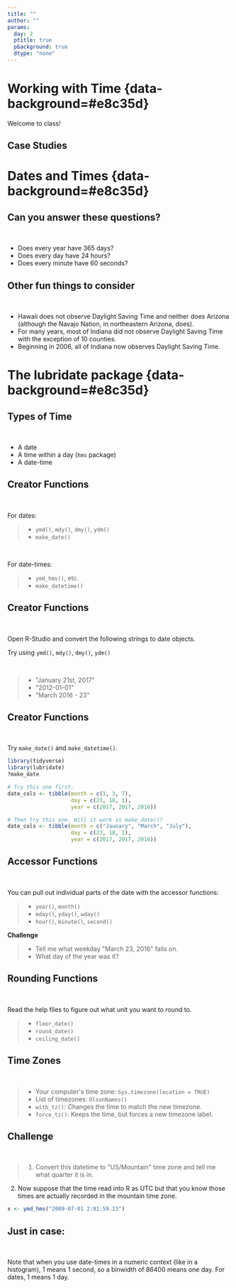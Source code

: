 ```yaml
---
title: ""
author: ""
params:
  day: 2
  ptitle: true
  pbackground: true
  dtype: "none"
---
```




# Working with Time {data-background=#e8c35d}

Welcome to class!

## Case Studies


<!---------
## The movie march

What do we like? dislike?

> - [Movie Performance over Time](http://www.nytimes.com/interactive/2008/02/23/movies/20080223_REVENUE_GRAPHIC.html?_r=0)
---------------->



<!--------------
# The truthful Art by Alberto Cairo {data-background=#e8c35d}

## Data Ethics

> We live in a world with a surfeit of information at our service. It is our choice whether we seek out data that reinforce our biases or choose to look at the world in a critical, rational manner, and allow reality to bend our preconceptions. In the long run, the truth will work better for us than our cherished fictions. [-Razib Khan, "The Abortion Stereotype,"](https://books.google.com/books?id=8dKKCwAAQBAJ&pg=PT153&lpg=PT153&dq=We+live+in+a+world+with+a+surfeit+of+information+at+our+service.+It+is+our+choice+whether+we+seek+out+data+that+reinforce+our+biases+or+choose+to+look+at+the+world+in+a+critical,+rational+manner,+and+allow+reality+to+bend+our+preconceptions.+In+the+long+run,+the+truth+will+work+better+for+us+than+our+cherished+fictions.&source=bl&ots=8S-rNM2MHH&sig=ACfU3U181wRraZCUG1660FODaAj6p0xHSA&hl=en&sa=X&ved=2ahUKEwjhz-iog9jgAhWKsp4KHdi-DBEQ6AEwAHoECAoQAQ#v=onepage&q=We%20live%20in%20a%20world%20with%20a%20surfeit%20of%20information%20at%20our%20service.%20It%20is%20our%20choice%20whether%20we%20seek%20out%20data%20that%20reinforce%20our%20biases%20or%20choose%20to%20look%20at%20the%20world%20in%20a%20critical%2C%20rational%20manner%2C%20and%20allow%20reality%20to%20bend%20our%20preconceptions.%20In%20the%20long%20run%2C%20the%20truth%20will%20work%20better%20for%20us%20than%20our%20cherished%20fictions.&f=false)


## Paul's Version

> For the time will come when people will not put up with sound doctrine. Instead, to suit their own desires, they will gather around them a great number of teachers to say what their itching ears want to hear. They will turn their ears away from the truth and turn aside to myths. [- Paul (2 Timothy 4:3-4 **NIV**)](https://www.biblegateway.com/passage/?search=2+Timothy+4%3A3-4&version=NIV)

## John A Widstoe's Version

> Intelligent people cannot long endure ... doubts.  It must be resolved ... We set about to remove doubt by gathering information and making tests concerning the subject in question... [- Evidences and Reconciliations, pg. 31](http://www.cumorah.com/etexts/evidencesreconciliations.txt)

## Scientific Discovery

## Defining the terms

1. conjecture
2. hypothesis
3. data/test
4. conclusions

## The process

These steps may open researchers' eyes to new paths to explore, so they don't constitute a process with a beginning and an end point but a loop. ...

* **Good answers lead to more good questions.**
* The scientific stance will never take us all the way to an absolute, immutable truth.
* What it may do-and it does it well-is to move us further to the right in the truth continuum.

## The Big Idea

Data always vary randomly because the object of our inquiries, nature itself, is also random. We can analyze and predict events in nature with an increasing amount of precision and accuracy, thanks to improvements in our techniques and instruments, **but a certain amount of random variation, which gives rise to uncertainty, is inevitable.**

## The suspects (Intro)

> * Always be suspicious of studies whose samples have not been randomly chosen
> * Not all scientific research is based on random sampling, but analyzing a random sample of the population will yield more accurate results than a cherry-picked or self-selected sample.

## The suspects (confounding)

> * Some researchers distinguish between two kinds of extraneous variables. Sometimes we can identify an extraneous variable and incorporate it into our model, in which case we'd be dealing with a **confounding variable**.
>    * I know that it may affect my results, so I consider it for my inquiry to minimize its impact.
>    * For example, we could control for population change and for variation in number of motor vehicles when analyzing deaths in traffic accidents.

## The suspects (lurking)

> * There's a second, more insidious kind of extraneous variable. Imagine that I don't know that my friends are indeed geeky. If I were unaware of this, I'd be dealing with a **lurking variable**.
>    * A lurking variable is an extraneous variable that we don't include in our analysis for the simple reason that its existence is unknown to us, or because we can't explain its connection to the phenomenon we're studying.

--------------->

# Dates and Times {data-background=#e8c35d}

## Can you answer these questions?

<br>

- Does every year have 365 days?
- Does every day have 24 hours?
- Does every minute have 60 seconds?

## Other fun things to consider

<br>

- Hawaii does not observe Daylight Saving Time and neither does Arizona (although the Navajo Nation, in northeastern Arizona, does). 
- For many years, most of Indiana did not observe Daylight Saving Time with the exception of 10 counties. 
- Beginning in 2006, all of Indiana now observes Daylight Saving Time. 

<!-------
## The challenge question

In 2005, we want to know how much electricity is being consumed at 4:00 pm on Monday April 4th in commercial buildings.  We are looking at suburbs of Louisville, Kentucky.  **What concerns do you have?**

> - [A little history on daylight saving time](https://www.msn.com/en-us/news/us/10-things-you-might-not-know-about-daylight-saving-time/ss-BBK4azQ#image=9)
---------->

# The lubridate package {data-background=#e8c35d}

## Types of Time

<br>

- A date
- A time within a day (`hms` package)
- A date-time

## Creator Functions

<br>

For dates:

> - `ymd()`, `mdy()`, `dmy()`, `ydm()`
> - `make_date()`

<br>

For date-times:

> - `ymd_hms()`, etc.
> - `make_datetime()`

## Creator Functions

<br>

Open R-Studio and convert the following strings to date objects.

Try using `ymd()`, `mdy()`, `dmy()`, `ydm()`

<br>

> - "January 21st, 2017"
> - "2012-01-01"
> - "March 2016 - 23"

## Creator Functions

<br>

Try `make_date()` and `make_datetime()`.


```r
library(tidyverse)
library(lubridate)
?make_date

# Try this one first.
date_cols <- tibble(month = c(1, 3, 7), 
                    day = c(23, 18, 1), 
                    year = c(2017, 2017, 2016))

# Then try this one. Will it work in make_date()?
date_cols <- tibble(month = c("Jaunary", "March", "July"), 
                    day = c(23, 18, 1), 
                    year = c(2017, 2017, 2016))
```


## Accessor Functions

<br>

You can pull out individual parts of the date with the accessor functions:

> - `year()`, `month()`
> - `mday()`, `yday()`, `wday()`
> - `hour()`, `minute()`, `second()`

**Challenge**

> - Tell me what weekday "March 23, 2016" falls on.
> - What day of the year was it?

## Rounding Functions

<br>

Read the help files to figure out what unit you want to round to.

> - `floor_date()`
> - `round_date()`
> - `ceiling_date()`

<!--------
## Challenge

**Tackle the Following**


```r
jan31 <- ymd("2013-01-31")
```

- Add one month to "January 31st".  
- Add 27 hours and 15 minutes to "January 31st, 2013 06:35:27" 
----------->


## Time Zones

<br>

> - Your computer's time zone: `Sys.timezone(location = TRUE)`
> - List of timezones: `OlsonNames()`
> - `with_tz()`: Changes the time to match the new timezone.
> - `force_tz()`: Keeps the time, but forces a new timezone label.

<!--------

```r
meeting <- ymd_hms("2020-11-01 09:00:00", tz = "Pacific/Auckland")
with_tz(meeting, "America/Chicago")
```

```
## [1] "2020-10-31 15:00:00 CDT"
```

```r
force_tz(meeting, "America/Chicago")
```

```
## [1] "2020-11-01 09:00:00 CST"
```
------------>

## Challenge

<br>

> 1. Convert this datetime to "US/Mountain" time zone and tell me what quarter it is in.

2. Now suppose that the time read into R as UTC but that you know those times are actually recorded in the mountain time zone.


```r
x <- ymd_hms("2009-07-01 2:01:59.23")
```

## Just in case:

<br>

Note that when you use date-times in a numeric context (like in a histogram), 1 means 1 second, so a binwidth of 86400 means one day. For dates, 1 means 1 day.

<!-------------
# How to Visualize Time

## Time Visualization examples

[Plotly Blog](https://plotlyblog.tumblr.com/post/117105992082/time-series-graphs-eleven-stunning-ways-you-can)

## The March Visualization

In his iconic flow map of Napoleon's catastrophic 1812 invasion of Russia, Charles Joseph Minard blends and bends temporal and spatial representations. The path and number of outward-bound soldiers is represented by an initially thick tan ribbon while the dwindling numbers of retreating survivors are represented by a narrowing black band. In this visualization, the time it took to march into Russia is not clear. The only time stamps shown are for the return trip and progressing from right to left. In a sense, time is "bent" to advance the impact of the visual narrative.

> - [The Image](http://uxmag.com/sites/default/files/uploads/whitney-its-about-time/Minard.png)
> - [In English](https://en.wikipedia.org/wiki/Charles_Joseph_Minard#/media/File:Minard_Update.png)

## The Walmart March Visualization

> - [Small multiples and time](http://excelcharts.com/wp-content/uploads/2012/06/walmart-growth-micromaps1.png)
> - [Without spatial](http://excelcharts.com/wp-content/uploads/2012/06/walmart-reorderable-matrix.png)

## The wind march

> - [Current Wind](http://hint.fm/wind/)

------------------>
